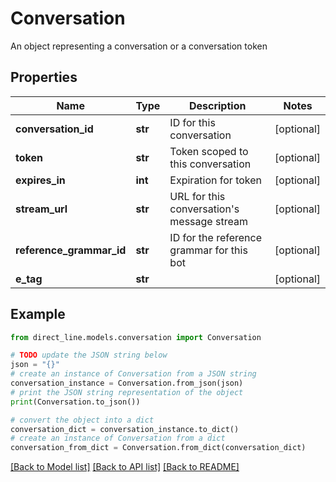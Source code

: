 # Conversation

An object representing a conversation or a conversation token

## Properties

Name | Type | Description | Notes
------------ | ------------- | ------------- | -------------
**conversation_id** | **str** | ID for this conversation | [optional] 
**token** | **str** | Token scoped to this conversation | [optional] 
**expires_in** | **int** | Expiration for token | [optional] 
**stream_url** | **str** | URL for this conversation&#39;s message stream | [optional] 
**reference_grammar_id** | **str** | ID for the reference grammar for this bot | [optional] 
**e_tag** | **str** |  | [optional] 

## Example

```python
from direct_line.models.conversation import Conversation

# TODO update the JSON string below
json = "{}"
# create an instance of Conversation from a JSON string
conversation_instance = Conversation.from_json(json)
# print the JSON string representation of the object
print(Conversation.to_json())

# convert the object into a dict
conversation_dict = conversation_instance.to_dict()
# create an instance of Conversation from a dict
conversation_from_dict = Conversation.from_dict(conversation_dict)
```
[[Back to Model list]](../README.md#documentation-for-models) [[Back to API list]](../README.md#documentation-for-api-endpoints) [[Back to README]](../README.md)


